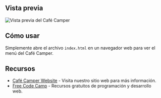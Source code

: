 ## Vista previa

![Vista previa del Café Camper](https://ruta-de-la-imagen.com/imagen.jpg)

## Cómo usar

Simplemente abre el archivo `index.html` en un navegador web para ver el menú del Café Camper.

## Recursos

- [Café Camper Website](https://www.freecodecamp.org) - Visita nuestro sitio web para más información.
- [Free Code Camp](https://www.freecodecamp.org) - Recursos gratuitos de programación y desarrollo web.
